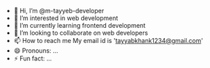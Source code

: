 - 👋 Hi, I’m @m-tayyeb-developer
- 👀 I’m interested in web development 
- 🌱 I’m currently learning frontend development 
- 💞️ I’m looking to collaborate on web developers
- 📫 How to reach me My email id is 'tayyabkhank1234@gmail.com'
- 😄 Pronouns: ...
- ⚡ Fun fact: ...

<!---
m-tayyeb-developer/m-tayyeb-developer is a ✨ special ✨ repository because its `README.md` (this file) appears on your GitHub profile.
You can click the Preview link to take a look at your changes.
--->
